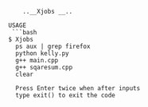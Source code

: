  	    ..__Xjobs __..
 	
 	USAGE
     ```bash
	$ Xjobs
	  ps aux | grep firefox
	  python kelly.py
	  g++ main.cpp
	  g++ sqaresum.cpp
	  clear 
  ```
 	Press Enter twice when after inputs
 	type exit() to exit the code 
